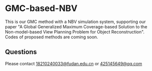# GMC-based-NBV
This is our GMC method with a NBV simulation system, supporting our paper "A Global Generalized Maximum Coverage-based Solution to the Non-model-based View Planning Problem for Object Reconstruction". 
Codes of proposed methods are coming soon.  
## Questions
Please contact 18210240033@fudan.edu.cn or 425145649@qq.com

